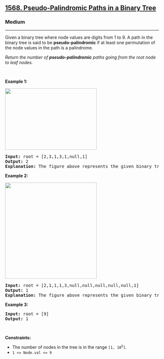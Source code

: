 <h2><a href="https://leetcode.com/problems/pseudo-palindromic-paths-in-a-binary-tree/">1568. Pseudo-Palindromic Paths in a Binary Tree</a></h2><h3>Medium</h3><hr><p>Given a binary tree where node values are digits from 1 to 9. A path in the binary tree is said to be <strong>pseudo-palindromic</strong> if at least one permutation of the node values in the path is a palindrome.</p>

<p><em>Return the number of <strong>pseudo-palindromic</strong> paths going from the root node to leaf nodes.</em></p>

<p>&nbsp;</p>
<p><strong class="example">Example 1:</strong></p>

<p><img alt="" src="https://assets.leetcode.com/uploads/2020/05/06/palindromic_paths_1.png" style="width: 300px; height: 201px;" /></p>

<pre>
<strong>Input:</strong> root = [2,3,1,3,1,null,1]
<strong>Output:</strong> 2 
<strong>Explanation:</strong> The figure above represents the given binary tree. There are three paths going from the root node to leaf nodes: the red path [2,3,3], the green path [2,1,1], and the path [2,3,1]. Among these paths only red path and green path are pseudo-palindromic paths since the red path [2,3,3] can be rearranged in [3,2,3] (palindrome) and the green path [2,1,1] can be rearranged in [1,2,1] (palindrome).
</pre>

<p><strong class="example">Example 2:</strong></p>

<p><strong><img alt="" src="https://assets.leetcode.com/uploads/2020/05/07/palindromic_paths_2.png" style="width: 300px; height: 314px;" /></strong></p>

<pre>
<strong>Input:</strong> root = [2,1,1,1,3,null,null,null,null,null,1]
<strong>Output:</strong> 1 
<strong>Explanation:</strong> The figure above represents the given binary tree. There are three paths going from the root node to leaf nodes: the green path [2,1,1], the path [2,1,3,1], and the path [2,1]. Among these paths only the green path is pseudo-palindromic since [2,1,1] can be rearranged in [1,2,1] (palindrome).
</pre>

<p><strong class="example">Example 3:</strong></p>

<pre>
<strong>Input:</strong> root = [9]
<strong>Output:</strong> 1
</pre>

<p>&nbsp;</p>
<p><strong>Constraints:</strong></p>

<ul>
	<li>The number of nodes in the tree is in the range <code>[1, 10<sup>5</sup>]</code>.</li>
	<li><code>1 &lt;= Node.val &lt;= 9</code></li>
</ul>
